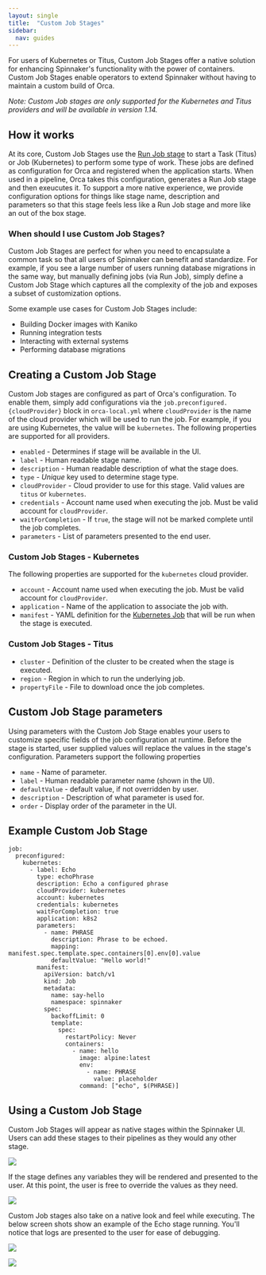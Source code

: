```yaml
---
layout: single
title:  "Custom Job Stages"
sidebar:
  nav: guides
---
```


For users of Kubernetes or Titus, Custom Job Stages offer a native solution for enhancing Spinnaker's functionality with the power of containers. Custom Job Stages enable operators to extend Spinnaker without having to maintain a custom build of Orca.

*Note: Custom Job stages are only supported for the Kubernetes and Titus providers and will be available in version 1.14.*

## How it works

At its core, Custom Job Stages use the [Run Job stage](/reference/pipeline/stages/#run-job) to start a Task (Titus) or Job (Kubernetes) to perform some type of work. These jobs are defined as configuration for Orca and registered when the application starts. When used in a pipeline, Orca takes this configuration, generates a Run Job stage and then exeucutes it. To support a more native experience, we provide configuration options for things like stage name, description and parameters so that this stage feels less like a Run Job stage and more like an out of the box stage. 

### When should I use Custom Job Stages?

Custom Job Stages are perfect for when you need to encapsulate a common task so that all users of Spinnaker can benefit and standardize. For example, if you see a large number of users running database migrations in the same way, but manually defining jobs (via Run Job), simply define a Custom Job Stage which captures all the complexity of the job and exposes a subset of customization options.

Some example use cases for Custom Job Stages include:
* Building Docker images with Kaniko
* Running integration tests
* Interacting with external systems
* Performing database migrations


## Creating a Custom Job Stage

Custom Job stages are configured as part of Orca's configuration. To enable them, simply add configurations via the `job.preconfigured.{cloudProvider}` block in `orca-local.yml` where `cloudProvider` is the name of the cloud provider which will be used to run the job. For example, if you are using Kubernetes, the value will be `kubernetes`. The following properties are supported for all providers.

* `enabled` - Determines if stage will be available in the UI.
* `label` - Human readable stage name.
* `description` - Human readable description of what the stage does.
* `type` - _Unique_ key used to determine stage type.
* `cloudProvider` - Cloud provider to use for this stage. Valid values are `titus` or `kubernetes`.
* `credentials` - Account name used when executing the job. Must be valid account for `cloudProvider`.
* `waitForCompletion` - If `true`, the stage will not be marked complete until the job completes.
* `parameters` - List of parameters presented to the end user.

### Custom Job Stages - Kubernetes

The following properties are supported for the `kubernetes` cloud provider.

* `account` - Account name used when executing the job. Must be valid account for `cloudProvider`.
* `application` - Name of the application to associate the job with.
* `manifest` - YAML definition for the [Kubernetes Job](https://kubernetes.io/docs/concepts/workloads/controllers/jobs-run-to-completion/) that will be run when the stage is executed.

### Custom Job Stages - Titus

* `cluster` - Definition of the cluster to be created when the stage is executed.
* `region` - Region in which to run the underlying job.
* `propertyFile` - File to download once the job completes.

## Custom Job Stage parameters

Using parameters with the Custom Job Stage enables your users to customize specific fields of the job configuration at runtime. Before the stage is started, user supplied values will replace the values in the stage's configuration. Parameters support the following properties

* `name` - Name of parameter.
* `label` - Human readable parameter name (shown in the UI).
* `defaultValue` - default value, if not overridden by user.
* `description` - Description of what parameter is used for.
* `order` - Display order of the parameter in the UI.



## Example Custom Job Stage

```
job:
  preconfigured:
    kubernetes:
      - label: Echo
        type: echoPhrase
        description: Echo a configured phrase
        cloudProvider: kubernetes
        account: kubernetes
        credentials: kubernetes
        waitForCompletion: true
        application: k8s2
        parameters:
          - name: PHRASE
            description: Phrase to be echoed.
            mapping: manifest.spec.template.spec.containers[0].env[0].value
            defaultValue: "Hello world!"
        manifest:
          apiVersion: batch/v1
          kind: Job
          metadata:
            name: say-hello
            namespace: spinnaker
          spec:
            backoffLimit: 0
            template:
              spec:
                restartPolicy: Never
                containers: 
                  - name: hello
                    image: alpine:latest
                    env:
                      - name: PHRASE
                        value: placeholder
                    command: ["echo", $(PHRASE)]
```

## Using a Custom Job Stage

Custom Job Stages will appear as native stages within the Spinnaker UI. Users can add these stages to their pipelines as they would any other stage. 

![](./stage-select.png)


If the stage defines any variables they will be rendered and presented to the user. At this point, the user is free to override the values as they need.

![](./stage-config.png)


Custom Job stages also take on a native look and feel while executing. The below screen shots show an example of the Echo stage running. You'll notice that logs are presented to the user for ease of debugging.

![](./stage-run.png)


![](./stage-logs.png)
